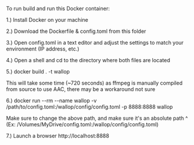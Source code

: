 To run build and run this Docker container:

1.) Install Docker on your machine

2.) Download the Dockerfile & config.toml from this folder

3.) Open config.toml in a text editor and adjust the settings to match your environment (IP address, etc.)

4.) Open a shell and cd to the directory where both files are located

5.) docker build . -t wallop

  This will take some time (~720 seconds) as ffmpeg is manually compiled from source to use AAC, there may be a workaround not sure

6.) docker run --rm --name wallop -v /path/to/config.toml:/wallop/config/config.toml -p 8888:8888 wallop

  Make sure to change the above path, and make sure it's an absolute path ^ (Ex: /Volumes/MyDrive/config.toml:/wallop/config/config.toml)

7.) Launch a browser http://localhost:8888 
